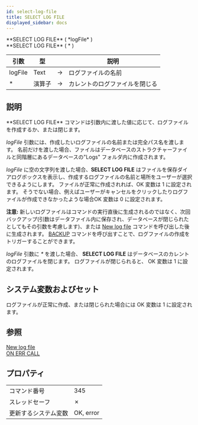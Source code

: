 ```yaml
---
id: select-log-file
title: SELECT LOG FILE
displayed_sidebar: docs
---
```


<!--REF #_command_.SELECT LOG FILE.Syntax-->**SELECT LOG FILE** ( *logFile* )<br/>**SELECT LOG FILE** ( * )<!-- END REF-->

<!--REF #_command_.SELECT LOG FILE.Params-->

| 引数      | 型    |                             | 説明              |
| ------- | ---- | --------------------------- | --------------- |
| logFile | Text | &#8594; | ログファイルの名前       |
| \*      | 演算子  | &#8594; | カレントのログファイルを閉じる |

<!-- END REF-->

## 説明

<!--REF #_command_.SELECT LOG FILE.Summary-->**SELECT LOG FILE** コマンドは引数内に渡した値に応じて、ログファイルを作成するか、または閉じます<!-- END REF-->。

*logFile* 引数には、作成したいログファイルの名前または完全パス名を渡します。 名前だけを渡した場合、ファイルはデータベースのストラクチャーファイルと同階層にあるデータベースの"Logs" フォルダ内に作成されます。

*logFile* に空の文字列を渡した場合、**SELECT LOG FILE** はファイルを保存ダイアログボックスを表示し、作成するログファイルの名前と場所をユーザーが選択できるようにします。 ファイルが正常に作成されれば、OK 変数は 1 に設定されます。 そうでない場合、例えばユーザーがキャンセルをクリックしたりログファイルが作成できなかったような場合OK 変数は 0 に設定されます。

**注意:** 新しいログファイルはコマンドの実行直後に生成されるのではなく、次回バックアップ(引数はデータファイル内に保存され、データベースが閉じられたとしてもその引数を考慮します)、または [New log file](new-log-file.md) コマンドを呼び出した後に生成されます。 [BACKUP](../commands-legacy/backup.md) コマンドを呼び出すことで、ログファイルの作成をトリガーすることができます。

*logFile* 引数に *\** を渡した場合、 **SELECT LOG FILE** はデータベースのカレントのログファイルを閉じます。 ログファイルが閉じられると、 OK 変数は 1 に設定されます。

## システム変数およびセット

ログファイルが正常に作成、または閉じられた場合には OK 変数は 1 に設定されます。

## 参照

[New log file](new-log-file.md)\
[ON ERR CALL](../commands-legacy/on-err-call.md)

## プロパティ

|            |                             |
| ---------- | --------------------------- |
| コマンド番号     | 345                         |
| スレッドセーフ    | &cross; |
| 更新するシステム変数 | OK, error                   |

